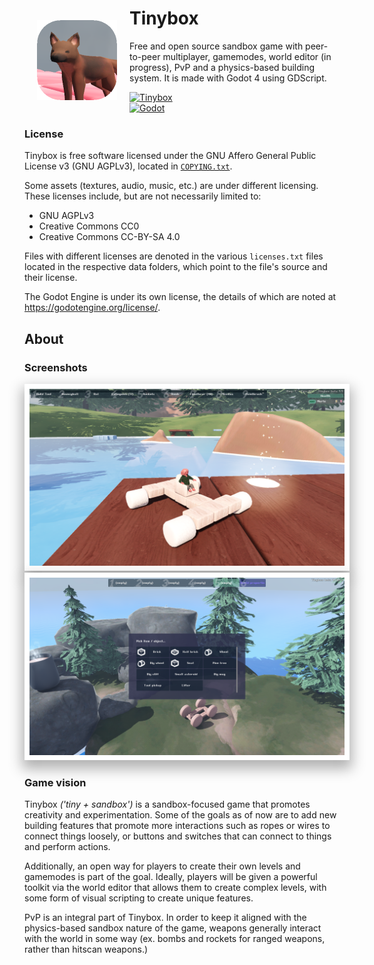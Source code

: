 # Tinybox<img src=icon.png align="left" width="128px" style="padding: 20px">

Free and open source sandbox game with peer-to-peer multiplayer, gamemodes, world editor (in progress), PvP and a physics-based building system. It is made with Godot 4 using GDScript.

[![Tinybox](https://img.shields.io/badge/Get%20latest-beta%20version-teal?style=plastic)](https://github.com/caelan-douglas/tinybox/releases/latest)<br>
[![Godot](https://img.shields.io/badge/Godot%20version-4.2.2-purple?logo=godotengine&logoColor=white&style=plastic)](https://godotengine.org/)
<br>
### License

Tinybox is free software licensed under the GNU Affero General Public License v3 (GNU AGPLv3), located in [`COPYING.txt`](COPYING.txt).

Some assets (textures, audio, music, etc.) are under different licensing. These licenses include, but are not necessarily limited to:

- GNU AGPLv3
- Creative Commons CC0
- Creative Commons CC-BY-SA 4.0

Files with different licenses are denoted in the various `licenses.txt` files located in the respective data folders, which point to the file's source and their license.

The Godot Engine is under its own license, the details of which are noted at https://godotengine.org/license/.

## About

### Screenshots
<img src=.export_exclude/screenshot_1.png width="600px" style="padding: 8px; background-color: white; box-shadow: 0px 10px 20px 4px rgba(0, 0, 0, 0.3);">
<br>
<img src=.export_exclude/screenshot_2.png width="600px" style="padding: 8px; background-color: white; box-shadow: 0px 10px 20px 4px rgba(0, 0, 0, 0.3);">

### Game vision
Tinybox *('tiny + sandbox')* is a sandbox-focused game that promotes creativity and experimentation. Some of the goals as of now are to add new building features that promote more interactions such as ropes or wires to connect things loosely, or buttons and switches that can connect to things and perform actions.

Additionally, an open way for players to create their own levels and gamemodes is part of the goal. Ideally, players will be given a powerful toolkit via the world editor that allows them to create complex levels, with some form of visual scripting to create unique features.

PvP is an integral part of Tinybox. In order to keep it aligned with the physics-based sandbox nature of the game, weapons generally interact with the world in some way (ex. bombs and rockets for ranged weapons, rather than hitscan weapons.)